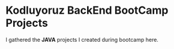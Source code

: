 # Kodluyoruz BackEnd BootCamp Projects

I gathered the **JAVA** projects I created during bootcamp here.
